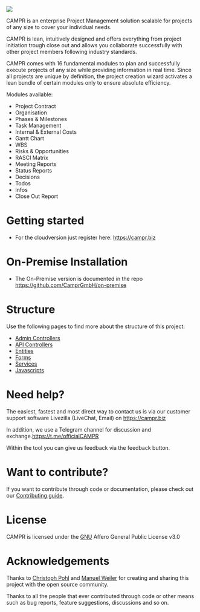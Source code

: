 ![](https://user-images.githubusercontent.com/63307779/81802868-240f7280-9517-11ea-92a6-546ac97988fe.png)

CAMPR is an enterprise Project Management solution scalable for projects of any size to cover your individual needs.

CAMPR is lean, intuitively designed and offers everything from project initiation trough close out and allows you collaborate successfully with other project members following industry standards.

CAMPR comes with 16 fundamental modules to plan and successfully execute projects of any size while providing information in real time. Since all projects are unique by definition, the project creation wizard activates a lean bundle of certain modules only to ensure absolute efficiency.

Modules available:
* Project Contract
* Organisation
* Phases & Milestones
* Task Management
* Internal & External Costs
* Gantt Chart
* WBS
* Risks & Opportunities
* RASCI Matrix
* Meeting Reports
* Status Reports
* Decisions
* Todos
* Infos
* Close Out Report

# Getting started
* For the cloudversion just register here: https://campr.biz

# On-Premise Installation
* The On-Premise version is documented in the repo https://github.com/CamprGmbH/on-premise

# Structure
Use the following pages to find more about the structure of this project:

* [Admin Controllers](backend/src/AppBundle/Resources/docs/AdminControllers.md)
* [API Controllers](backend/src/AppBundle/Resources/docs/ApiControllers.md)
* [Entities](backend/src/AppBundle/Resources/docs/Entities.md)
* [Forms](backend/src/AppBundle/Resources/docs/Forms.md)
* [Services](backend/src/AppBundle/Resources/docs/Services.md)
* [Javascripts](backend/src/AppBundle/Resources/docs/Javascripts.md)

# Need help?
The easiest, fastest and most direct way to contact us is via our customer support software Livezilla (LiveChat, Email) on https://campr.biz

In addition, we use a Telegram channel for discussion and exchange.https://t.me/officialCAMPR

Within the tool you can give us feedback via the feedback button.

# Want to contribute?
If you want to contribute through code or documentation, please check out our [Contributing guide](https://github.com/CamprGmbH/campr/blob/develop/CONTRIBUTING.md).


# License
CAMPR is licensed under the [GNU](https://www.gnu.org/licenses/agpl-3.0.de.html) Affero General Public License v3.0

# Acknowledgements
Thanks to [Christoph Pohl](https://github.com/orgs/CamprGmbH/people/cristobalcampr) and [Manuel Weiler](https://github.com/orgs/CamprGmbH/people/CAMPR-Manuel) for creating and sharing this project with the open source community.

Thanks to all the people that ever contributed through code or other means such as bug reports, feature suggestions, discussions and so on.
